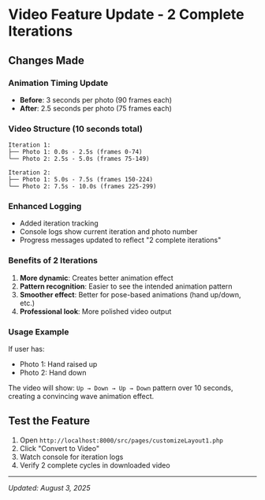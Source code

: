 # Video Feature Update - 2 Complete Iterations

## Changes Made

### Animation Timing Update
- **Before**: 3 seconds per photo (90 frames each)
- **After**: 2.5 seconds per photo (75 frames each)

### Video Structure (10 seconds total)
```
Iteration 1:
├── Photo 1: 0.0s - 2.5s (frames 0-74)
└── Photo 2: 2.5s - 5.0s (frames 75-149)

Iteration 2:
├── Photo 1: 5.0s - 7.5s (frames 150-224)
└── Photo 2: 7.5s - 10.0s (frames 225-299)
```

### Enhanced Logging
- Added iteration tracking
- Console logs show current iteration and photo number
- Progress messages updated to reflect "2 complete iterations"

### Benefits of 2 Iterations
1. **More dynamic**: Creates better animation effect
2. **Pattern recognition**: Easier to see the intended animation pattern
3. **Smoother effect**: Better for pose-based animations (hand up/down, etc.)
4. **Professional look**: More polished video output

### Usage Example
If user has:
- Photo 1: Hand raised up
- Photo 2: Hand down

The video will show:
`Up → Down → Up → Down` pattern over 10 seconds, creating a convincing wave animation effect.

## Test the Feature
1. Open `http://localhost:8000/src/pages/customizeLayout1.php`
2. Click "Convert to Video"
3. Watch console for iteration logs
4. Verify 2 complete cycles in downloaded video

---
*Updated: August 3, 2025*

